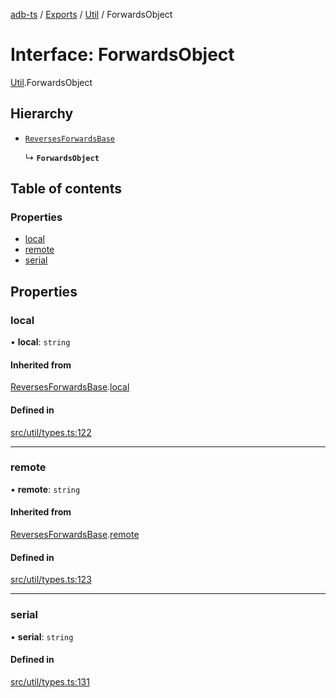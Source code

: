 [adb-ts](../README.md) / [Exports](../modules.md) / [Util](../modules/Util.md) / ForwardsObject

# Interface: ForwardsObject

[Util](../modules/Util.md).ForwardsObject

## Hierarchy

- [`ReversesForwardsBase`](Util.ReversesForwardsBase.md)

  ↳ **`ForwardsObject`**

## Table of contents

### Properties

- [local](Util.ForwardsObject.md#local)
- [remote](Util.ForwardsObject.md#remote)
- [serial](Util.ForwardsObject.md#serial)

## Properties

### local

• **local**: `string`

#### Inherited from

[ReversesForwardsBase](Util.ReversesForwardsBase.md).[local](Util.ReversesForwardsBase.md#local)

#### Defined in

[src/util/types.ts:122](https://github.com/Maaaartin/adb-ts/blob/5393493/src/util/types.ts#L122)

___

### remote

• **remote**: `string`

#### Inherited from

[ReversesForwardsBase](Util.ReversesForwardsBase.md).[remote](Util.ReversesForwardsBase.md#remote)

#### Defined in

[src/util/types.ts:123](https://github.com/Maaaartin/adb-ts/blob/5393493/src/util/types.ts#L123)

___

### serial

• **serial**: `string`

#### Defined in

[src/util/types.ts:131](https://github.com/Maaaartin/adb-ts/blob/5393493/src/util/types.ts#L131)
